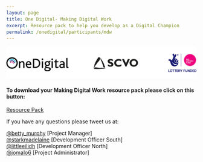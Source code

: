```yaml
---
layout: page
title: One Digital- Making Digital Work 
excerpt: Resource pack to help you develop as a Digital Champion
permalink: /onedigital/participants/mdw
---
```


![One Digital logostrip](/images/One-Digital-Logostrip.png)

#### To download your Making Digital Work resource pack please click on this button: 
<a class="btn btn-primary btn-lg" href="/files/MDW.zip">Resource Pack</a>

If you have any questions please tweet us at: 
 
[@betty_murphy](https://twitter.com/Betty_Murphy) [Project Manager]  
[@starkmadelaine](https://twitter.com/StarkMadelaine) [Development Officer South]   
[@littleeilidh](https://twitter.com/LittleEilidh) [Development Officer North]  
[@jomalo6](https://twitter.com/jomalo6) [Project Administrator]
